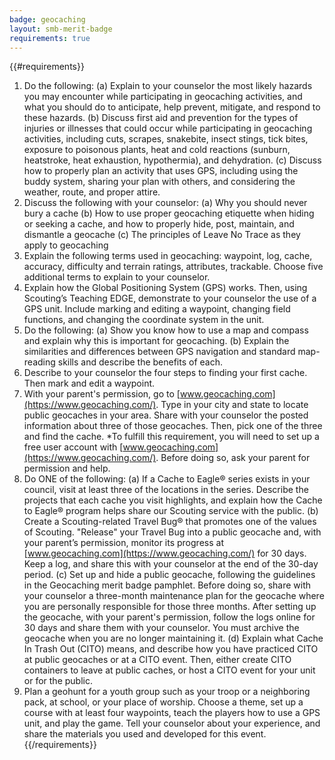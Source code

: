 ```yaml
---
badge: geocaching
layout: smb-merit-badge
requirements: true
---
```


{{#requirements}}
1. Do the following:
    (a) Explain to your counselor the most likely hazards you may encounter while participating in geocaching activities, and what you should do to anticipate, help prevent, mitigate, and respond to these hazards.
    (b) Discuss first aid and prevention for the types of injuries or illnesses that could occur while participating in geocaching activities, including cuts, scrapes, snakebite, insect stings, tick bites, exposure to poisonous plants, heat and cold reactions (sunburn, heatstroke, heat exhaustion, hypothermia), and dehydration.
    (c) Discuss how to properly plan an activity that uses GPS, including using the buddy system, sharing your plan with others, and considering the weather, route, and proper attire.
2. Discuss the following with your counselor:
    (a) Why you should never bury a cache
    (b) How to use proper geocaching etiquette when hiding or seeking a cache, and how to properly hide, post, maintain, and dismantle a geocache
    (c) The principles of Leave No Trace as they apply to geocaching
3. Explain the following terms used in geocaching: waypoint, log, cache, accuracy, difficulty and terrain ratings, attributes, trackable. Choose five additional terms to explain to your counselor.
4. Explain how the Global Positioning System (GPS) works. Then, using Scouting’s Teaching EDGE, demonstrate to your counselor the use of a GPS unit. Include marking and editing a waypoint, changing field functions, and changing the coordinate system in the unit.
5. Do the following:
    (a) Show you know how to use a map and compass and explain why this is important for geocaching.
    (b) Explain the similarities and differences between GPS navigation and standard map-reading skills and describe the benefits of each.
6. Describe to your counselor the four steps to finding your first cache. Then mark and edit a waypoint.
7. With your parent's permission, go to [www.geocaching.com](https://www.geocaching.com/). Type in your city and state to locate public geocaches in your area. Share with your counselor the posted information about three of those geocaches. Then, pick one of the three and find the cache.
    *To fulfill this requirement, you will need to set up a free user account with [www.geocaching.com](https://www.geocaching.com/). Before doing so, ask your parent for permission and help.
8. Do ONE of the following:
    (a) If a Cache to Eagle® series exists in your council, visit at least three of the locations in the series. Describe the projects that each cache you visit highlights, and explain how the Cache to Eagle® program helps share our Scouting service with the public.
    (b) Create a Scouting-related Travel Bug® that promotes one of the values of Scouting. "Release" your Travel Bug into a public geocache and, with your parent’s permission, monitor its progress at [www.geocaching.com](https://www.geocaching.com/) for 30 days. Keep a log, and share this with your counselor at the end of the 30-day period.
    (c) Set up and hide a public geocache, following the guidelines in the Geocaching merit badge pamphlet. Before doing so, share with your counselor a three-month maintenance plan for the geocache where you are personally responsible for those three months. After setting up the geocache, with your parent's permission, follow the logs online for 30 days and share them with your counselor. You must archive the geocache when you are no longer maintaining it.
    (d) Explain what Cache In Trash Out (CITO) means, and describe how you have practiced CITO at public geocaches or at a CITO event. Then, either create CITO containers to leave at public caches, or host a CITO event for your unit or for the public.
9. Plan a geohunt for a youth group such as your troop or a neighboring pack, at school, or your place of worship. Choose a theme, set up a course with at least four waypoints, teach the players how to use a GPS unit, and play the game. Tell your counselor about your experience, and share the materials you used and developed for this event.
{{/requirements}}
